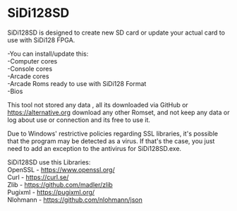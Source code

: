# SiDi128SD
SiDi128SD is designed to create new SD card or update your actual card to use with SiDi128 FPGA.  

-You can install/update this:  
-Computer cores  
-Console cores  
-Arcade cores  
-Arcade Roms ready to use with SiDi128 Format  
-Bios  

This tool not stored any data , all its downloaded via GitHub or https://alternative.org download any other Romset, and not keep any data or log about use or connection and its free to use it.

Due to Windows' restrictive policies regarding SSL libraries, it's possible that the program may be detected as a virus. If that's the case, you just need to add an exception to the antivirus for SiDi128SD.exe.  

SiDi128SD use this Libraries:  
OpenSSL - https://www.openssl.org/  
Curl  - https://curl.se/  
Zlib - https://github.com/madler/zlib  
Pugixml - https://pugixml.org/  
Nlohmann - https://github.com/nlohmann/json
